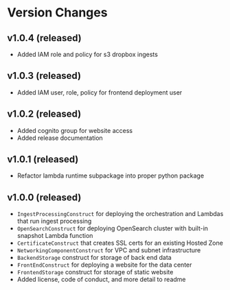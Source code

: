 # Version Changes

## v1.0.4 (released)
- Added IAM role and policy for s3 dropbox ingests

## v1.0.3 (released)
- Added IAM user, role, policy for frontend deployment user

## v1.0.2 (released)
- Added cognito group for website access
- Added release documentation

## v1.0.1 (released)
- Refactor lambda runtime subpackage into proper python package

## v1.0.0 (released)
- `IngestProcessingConstruct` for deploying the orchestration and Lambdas that run ingest processing
- `OpenSearchConstruct` for deploying OpenSearch cluster with built-in snapshot Lambda function
- `CertificateConstruct` that creates SSL certs for an existing Hosted Zone
- `NetworkingComponentConstruct` for VPC and subnet infrastructure
- `BackendStorage` construct for storage of back end data
- `FrontEndConstruct` for deploying a website for the data center 
- `FrontendStorage` construct for storage of static website
- Added license, code of conduct, and more detail to readme

